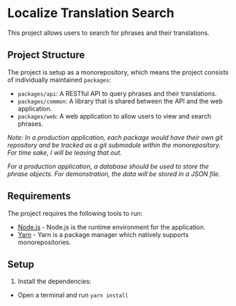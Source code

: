 # Localize Translation Search

This project allows users to search for phrases and their translations.

## Project Structure

The project is setup as a monorepository, which means the project consists of individually maintained `packages`:

- `packages/api`: A RESTful API to query phrases and their translations.
- `packages/common`: A library that is shared between the API and the web application.
- `packages/web`: A web application to allow users to view and search phrases.

*Note: In a production application, each package would have their own git repository and be tracked as a git submodule within the monorepository. For time sake, I will be leaving that out.*

*For a production application, a database should be used to store the phrase objects. For demonstration, the data will be stored in a JSON file.*

## Requirements

The project requires the following tools to run:

- [Node.js](https://nodejs.org) - Node.js is the runtime environment for the application.
- [Yarn](https://yarnpkg.com/getting-started) - Yarn is a package manager which natively supports monorepositories.

## Setup

1. Install the dependencies:
  - Open a terminal and run `yarn install`

